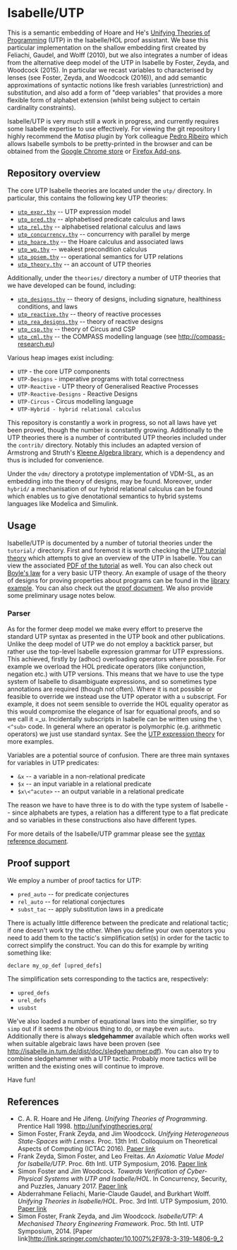 Isabelle/UTP
============

This is a semantic embedding of Hoare and He's [Unifying Theories of Programming](http://www.unifyingtheories.org/)
(UTP) in the Isabelle/HOL proof assistant. We base this particular implementation on the shallow embedding first created
by Feliachi, Gaudel, and Wolff (2010), but we also integrates a number of ideas from the alternative deep model of the
UTP in Isabelle by Foster, Zeyda, and Woodcock (2015).  In particular we recast variables to characterised by lenses
(see Foster, Zeyda, and Woodcock (2016)), and add semantic approximations of syntactic notions like fresh variables
(unrestriction) and substitution, and also add a form of "deep variables" that provides a more flexible form of alphabet
extension (whilst being subject to certain cardinality constraints).

Isabelle/UTP is very much still a work in progress, and currently requires some Isabelle expertise to use
effectively. For viewing the git repository I highly recommend the _Matisa_ plugin by York colleague [Pedro Ribeiro](https://www-users.cs.york.ac.uk/~pfr/) which
allows Isabelle symbols to be pretty-printed in the browser and can be obtained from the [Google Chrome
store](https://chrome.google.com/webstore/detail/matisa/jkpdfeicbjekckenhpippdllibmbcinf?hl=en-GB) or [Firefox
Add-ons](https://addons.mozilla.org/en-US/firefox/addon/matisa/).

Repository overview
-------------------

The core UTP Isabelle theories are located under the ``utp/`` directory. In particular, this contains 
the following key UTP theories:

* [``utp_expr.thy``](utp/utp_expr.thy) -- UTP expression model
* [``utp_pred.thy``](utp/utp_pred.thy) -- alphabetised predicate calculus and laws
* [``utp_rel.thy``](utp/utp_rel.thy) -- alphabetised relational calculus and laws
* [``utp_concurrency.thy``](utp/utp_concurrency.thy) -- concurrency with parallel by merge
* [``utp_hoare.thy``](utp/utp_hoare.thy) -- the Hoare calculus and associated laws
* [``utp_wp.thy``](utp/utp_wp.thy) -- weakest precondition calculus
* [``utp_opsem.thy``](utp/utp_rel_opsem.thy) -- operational semantics for UTP relations
* [``utp_theory.thy``](utp/utp_theory.thy) -- an account of UTP theories

Additionally, under the ``theories/`` directory a number of UTP theories that we have developed can be found,
including:

* [``utp_designs.thy``](theories/designs/utp_designs.thy) -- theory of designs, including signature, healthiness conditions, and laws
* [``utp_reactive.thy``](theories/reactive/utp_reactive.thy) -- theory of reactive processes
* [``utp_rea_designs.thy``](theories/rea_designs/utp_rea_designs.thy) -- theory of reactive designs
* [``utp_csp.thy``](theories/circus/utp_circus.thy) -- theory of Circus and CSP
* [``utp_cml.thy``](theories/utp_cml.thy) -- the COMPASS modelling language (see <http://compass-research.eu>)

Various heap images exist including:

* ``UTP`` - the core UTP components
* ``UTP-Designs`` - imperative programs with total correctness
* ``UTP-Reactive`` - UTP theory of Generalised Reactive Processes
* ``UTP-Reactive-Designs`` - Reactive Designs
* ``UTP-Circus`` - Circus modelling language
* ``UTP-Hybrid - hybrid relational calculus``

This repository is constantly a work in progress, so not all laws have yet been proved, though the number
is constantly growing. Additionally to the UTP theories there is a number of contributed UTP theories included
under the ``contrib/`` directory. Notably this includes an adapted version of Armstrong and Struth's 
[Kleene Algebra library](https://www.isa-afp.org/entries/Kleene_Algebra.shtml), which is a dependency and
thus is included for convenience.

Under the ``vdm/`` directory a prototype implementation of VDM-SL, as an embedding into the theory of designs, may
be found. Moreover, under ``hybrid/`` a mechanisation of our hybrid relational calculus can be found which enables
us to give denotational semantics to hybrid systems languages like Modelica and Simulink.

Usage
-----

Isabelle/UTP is documented by a number of tutorial theories under the ``tutorial/`` directory. First and
foremost it is worth checking the [UTP tutorial theory](tutorial/utp_tutorial.thy) which attempts to give
an overview of the UTP in Isabelle. You can view the associated [PDF of the tutorial](doc/UTP-Tutorial.pdf) 
as well. You can also check out [Boyle's law](tutorial/utp_boyle.thy) for a very 
basic UTP theory. An example of usage of the theory of designs for proving properties about programs can
be found in the [library example](tutorial/utp_library.thy). You can also check out the 
[proof document](doc/UTP.pdf). We also provide some preliminary usage notes below.

### Parser

As for the former deep model we make every effort to preserve the standard UTP syntax as presented in
the UTP book and other publications. Unlike the deep model of UTP we do not employ a backtick parser, 
but rather use the top-level Isabelle expression grammar for UTP expressions. This achieved, firstly 
by (adhoc) overloading operators where possible. For example we overload the HOL predicate operators 
(like conjunction, negation etc.) with UTP versions. This means that we have to use the type system 
of Isabelle to disambiguate expressions, and so sometimes type annotations are required (though not 
often). Where it is not possible or feasible to override we instead use the UTP operator with a 
``u`` subscript. For example, it does not seem sensible to override the HOL equality operator as this
would compromise the elegance of Isar for equational proofs, and so we call it =_u. Incidentally
subscripts in Isabelle can be written using the ```\<^sub>``` code. In general where an operator is 
polymorphic (e.g. arithmetic operators) we just use standard syntax. See
the [UTP expression theory](utp/utp_expr.thy) for more examples.

Variables are a potential source of confusion. There are three main syntaxes for variables in
UTP predicates:

* ``&x`` -- a variable in a non-relational predicate
* ``$x`` -- an input variable in a relational predicate
* ``$x\<^acute>`` -- an output variable in a relational predicate

The reason we have to have three is to do with the type system of Isabelle -- since alphabets
are types, a relation has a different type to a flat predicate and so variables in these constructions
also have different types.

For more details of the Isabelle/UTP grammar please see the [syntax reference document](doc/syntax/utp-syntax.pdf).

## Proof support

We employ a number of proof tactics for UTP:

* ``pred_auto`` -- for predicate conjectures
* ``rel_auto`` -- for relational conjectures
* ``subst_tac`` -- apply substitution laws in a predicate

There is actually little difference between the predicate and relational tactic; if one doesn't
work try the other. When you define your own operators you need to add them to the tactic's
simplification set(s) in order for the tactic to correct simplify the construct. You can do this
for example by writing something like:

```isabelle
declare my_op_def [upred_defs]
```

The simplification sets corresponding to the tactics are, respectively:

* ``upred_defs``
* ``urel_defs``
* ``usubst``

We've also loaded a number of equational laws into the simplifier, so try ``simp`` out if it seems
the obvious thing to do, or maybe even ``auto``. Additionally there is always **sledgehammer** available which often works
well when suitable algebraic laws have been proven (see <http://isabelle.in.tum.de/dist/doc/sledgehammer.pdf>). 
You can also try to combine sledgehammer with a UTP tactic. Probably more tactics will be written
and the existing ones will continue to improve.

Have fun!

References
----------

* C. A. R. Hoare and He Jifeng. _Unifying Theories of Programming_. Prentice Hall 1998. <http://unifyingtheories.org/>
* Simon Foster, Frank Zeyda, and Jim Woodcock. _Unifying Heterogeneous State-Spaces with Lenses_. Proc. 13th Intl. Colloquium on Theoretical Aspects of Computing (ICTAC 2016). [Paper link](https://pure.york.ac.uk/portal/en/publications/unifying-heterogeneous-statespaces-with-lenses(f3673ce3-7643-4b1f-aff3-bc7773d93a65).html)
* Frank Zeyda, Simon Foster, and Leo Freitas. _An Axiomatic Value Model for Isabelle/UTP_. Proc. 6th Intl. UTP Symposium, 2016. [Paper link](https://pure.york.ac.uk/portal/en/publications/an-axiomatic-value-model-for-isabelleutp(36eb03fd-bcce-48fa-b1e0-2c3d4ecb71b1).html)
* Simon Foster and Jim Woodcock. _Towards Verification of Cyber-Physical Systems with UTP and Isabelle/HOL_. In Concurrency, Security, and Puzzles, January 2017. [Paper link](https://pure.york.ac.uk/portal/en/publications/towards-verification-of-cyberphysical-systems-with-utp-and-isabellehol(ead04827-1fe8-404a-9da0-e3e4b250cdba).html)
* Abderrahmane Feliachi, Marie-Claude Gaudel, and Burkhart Wolff. _Unifying Theories in Isabelle/HOL_. Proc. 3rd Intl. UTP Symposium, 2010. [Paper link](https://www.lri.fr/~wolff/papers/conf/2010-utp-unifying-theories.pdf)
* Simon Foster, Frank Zeyda, and Jim Woodcock. _Isabelle/UTP: A Mechanised Theory Engineering Framework_. Proc. 5th Intl. UTP Symposium, 2014. [Paper link]<http://link.springer.com/chapter/10.1007%2F978-3-319-14806-9_2>
